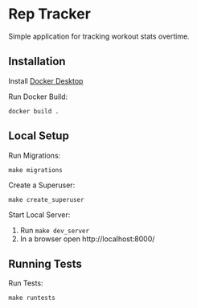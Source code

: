 # Rep Tracker
Simple application for tracking workout stats overtime.

## Installation

Install [Docker Desktop](https://docs.docker.com/get-docker/)

Run Docker Build:
```
docker build .
```

## Local Setup
Run Migrations:
```
make migrations
```

Create a Superuser:
```
make create_superuser
```

Start Local Server:
1. Run `make dev_server`
2. In a browser open http://localhost:8000/

## Running Tests
Run Tests:
```
make runtests
```
